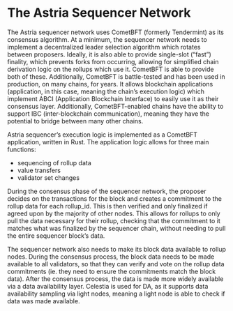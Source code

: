 # The Astria Sequencer Network

The Astria sequencer network uses CometBFT (formerly Tendermint) as its
consensus algorithm. At a minimum, the sequencer network needs to implement a
decentralized leader selection algorithm which rotates between proposers.
Ideally, it is also able to provide single-slot (“fast”) finality, which
prevents forks from occurring, allowing for simplified chain derivation logic on
the rollups which use it. CometBFT is able to provide both of these.
Additionally, CometBFT is battle-tested and has been used in production, on many
chains, for years. It allows blockchain applications (application, in this case,
meaning the chain’s execution logic) which implement ABCI (Application
Blockchain Interface) to easily use it as their consensus layer. Additionally,
CometBFT-enabled chains have the ability to support IBC (inter-blockchain
communication), meaning they have the potential to bridge between many other
chains.

Astria sequencer’s execution logic is implemented as a CometBFT application,
written in Rust. The application logic allows for three main functions:

* sequencing of rollup data
* value transfers
* validator set changes

During the consensus phase of the sequencer network, the proposer decides on the
transactions for the block and creates a commitment to the rollup data for each
rollup_id. This is then verified and only finalized if agreed upon by the
majority of other nodes. This allows for rollups to only pull the data necessary
for their rollup, checking that the commitment to it matches what was finalized
by the sequencer chain, without needing to pull the entire sequencer block’s
data.

The sequencer network also needs to make its block data available to rollup
nodes. During the consensus process, the block data needs to be made available
to all validators, so that they can verify and vote on the rollup data
commitments (ie. they need to ensure the commitments match the block data).
After the consensus process, the data is made more widely available via a data
availability layer. Celestia is used for DA, as it supports data availability
sampling via light nodes, meaning a light node is able to check if data was made
available.
